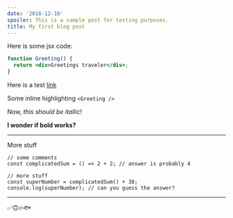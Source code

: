 ```yaml
---
date: '2018-12-10'
spoiler: This is a sample post for testing purposes.
title: My first blog post
---
```


Here is some jsx code:

```jsx
function Greeting() {
  return <div>Greetings traveler</div>;
}
```

Here is a test [link](https://reactjs.org/docs/)

Some inline highlighting `<Greeting />`

Now, _this should be itallic_!

**I wonder if bold works?**

---

More stuff

```jsx{5}
// some comments
const complicatedSum = () => 2 + 2; // answer is probably 4

// more stuff
const superNumber = complicatedSum() + 38;
console.log(superNumber); // can you guess the answer?
```

---

✅🙃🔥🐟
